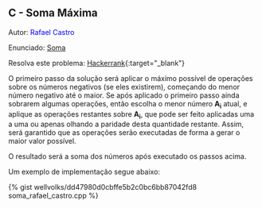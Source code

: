 ## C - Soma Máxima
<div id="soma"></div>

Autor: <font color="blue"> Rafael Castro </font>

Enunciado: [Soma][pc]

Resolva este problema: [Hackerrank][hackerrank-a]{:target="_blank"}

[pc]:https://github.com/maratonago/maratonago.github.io/raw/master/_includes/pdfs/primeira_comp_inf_ufg/C.pdf
[hackerrank-a]:		https://www.hackerrank.com/contests/ufg-contest-calouros/challenges/soma-maxima

O primeiro passo da solução será aplicar o máximo possível de operações sobre os números negativos (se eles existirem), começando do menor número negativo até o maior. Se após aplicado o primeiro passo ainda sobrarem algumas operações, então escolha o menor número <b>A<sub>i</sub></b> atual, e aplique as operações restantes sobre <b>A<sub>i</sub></b>, que pode ser feito aplicadas uma a uma ou apenas olhando a paridade desta quantidade restante. Assim, será garantido que as operações serão executadas de forma a gerar o maior valor possível.

O resultado será a soma dos números após executado os passos acima.

Um exemplo de implementação segue abaixo:

{% gist wellvolks/dd47980d0cbffe5b2c0bc6bb87042fd8 soma_rafael_castro.cpp %}
